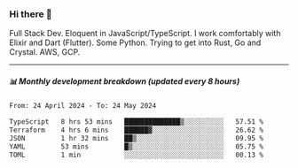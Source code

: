 ### Hi there 👋

Full Stack Dev. Eloquent in JavaScript/TypeScript. I work comfortably with Elixir and Dart (Flutter). Some Python. Trying to get into Rust, Go and Crystal. AWS, GCP.

***

##### 📊 Monthly development breakdown (updated every 8 hours)

<!--START_SECTION:waka-->

```txt
From: 24 April 2024 - To: 24 May 2024

TypeScript   8 hrs 53 mins   ██████████████▒░░░░░░░░░░   57.51 %
Terraform    4 hrs 6 mins    ██████▓░░░░░░░░░░░░░░░░░░   26.62 %
JSON         1 hr 32 mins    ██▒░░░░░░░░░░░░░░░░░░░░░░   09.95 %
YAML         53 mins         █▒░░░░░░░░░░░░░░░░░░░░░░░   05.75 %
TOML         1 min           ░░░░░░░░░░░░░░░░░░░░░░░░░   00.13 %
```

<!--END_SECTION:waka-->

